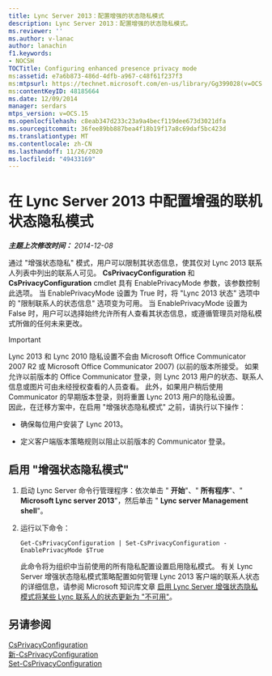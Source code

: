 ```yaml
---
title: Lync Server 2013：配置增强的状态隐私模式
description: Lync Server 2013：配置增强的状态隐私模式。
ms.reviewer: ''
ms.author: v-lanac
author: lanachin
f1.keywords:
- NOCSH
TOCTitle: Configuring enhanced presence privacy mode
ms:assetid: e7a6b873-486d-4dfb-a967-c48f61f237f3
ms:mtpsurl: https://technet.microsoft.com/en-us/library/Gg399028(v=OCS.15)
ms:contentKeyID: 48185664
ms.date: 12/09/2014
manager: serdars
mtps_version: v=OCS.15
ms.openlocfilehash: c8eab347d233c23a9a4becf119dee673d3021dfa
ms.sourcegitcommit: 36fee89bb887bea4f18b19f17a8c69daf5bc423d
ms.translationtype: MT
ms.contentlocale: zh-CN
ms.lasthandoff: 11/26/2020
ms.locfileid: "49433169"
---
```

# <a name="configuring-enhanced-presence-privacy-mode-in-lync-server-2013"></a>在 Lync Server 2013 中配置增强的联机状态隐私模式

<div data-xmlns="http://www.w3.org/1999/xhtml">

<div class="topic" data-xmlns="http://www.w3.org/1999/xhtml" data-msxsl="urn:schemas-microsoft-com:xslt" data-cs="https://msdn.microsoft.com/">

<div data-asp="https://msdn2.microsoft.com/asp">



</div>

<div id="mainSection">

<div id="mainBody">

<span> </span>

_**主题上次修改时间：** 2014-12-08_

通过 "增强状态隐私" 模式，用户可以限制其状态信息，使其仅对 Lync 2013 联系人列表中列出的联系人可见。 **CsPrivacyConfiguration** 和 **CsPrivacyConfiguration** cmdlet 具有 EnablePrivacyMode 参数，该参数控制此选项。 当 EnablePrivacyMode 设置为 True 时，将 "Lync 2013 状态" 选项中的 "限制联系人的状态信息" 选项变为可用。 当 EnablePrivacyMode 设置为 False 时，用户可以选择始终允许所有人查看其状态信息，或遵循管理员对隐私模式所做的任何未来更改。

<div>


> [!IMPORTANT]  
> Lync 2013 和 Lync 2010 隐私设置不会由 Microsoft Office Communicator 2007 R2 或 Microsoft Office Communicator 2007)  (以前的版本所接受。 如果允许以前版本的 Office Communicator 登录，则 Lync 2013 用户的状态、联系人信息或图片可由未经授权查看的人员查看。 此外，如果用户稍后使用 Communicator 的早期版本登录，则将重置 Lync 2013 用户的隐私设置。<BR>因此，在迁移方案中，在启用 "增强状态隐私模式" 之前，请执行以下操作： 
> <UL>
> <LI>
> <P>确保每位用户安装了 Lync 2013。</P>
> <LI>
> <P>定义客户端版本策略规则以阻止以前版本的 Communicator 登录。</P></LI></UL>



</div>

<div>

## <a name="to-enable-enhanced-presence-privacy-mode"></a>启用 "增强状态隐私模式"

1.  启动 Lync Server 命令行管理程序：依次单击 " **开始**"、" **所有程序**"、" **Microsoft Lync server 2013**"，然后单击 " **Lync server Management shell**"。

2.  运行以下命令：
    
        Get-CsPrivacyConfiguration | Set-CsPrivacyConfiguration -EnablePrivacyMode $True
    
    此命令将为组织中当前使用的所有隐私配置设置启用隐私模式。 有关 Lync Server 增强状态隐私模式策略配置如何管理 Lync 2013 客户端的联系人状态的详细信息，请参阅 Microsoft 知识库文章 [启用 Lync Server 增强状态隐私模式将某些 Lync 联系人的状态更新为 "不可用"](https://support.microsoft.com/kb/3020057)。

</div>

<div>

## <a name="see-also"></a>另请参阅


[CsPrivacyConfiguration](https://docs.microsoft.com/powershell/module/skype/Get-CsPrivacyConfiguration)  
[新-CsPrivacyConfiguration](https://docs.microsoft.com/powershell/module/skype/New-CsPrivacyConfiguration)  
[Set-CsPrivacyConfiguration](https://docs.microsoft.com/powershell/module/skype/Set-CsPrivacyConfiguration)  
  

</div>

</div>

<span> </span>

</div>

</div>

</div>

